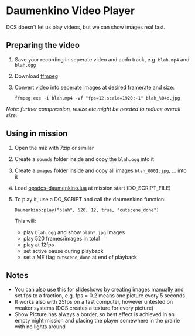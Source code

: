 # Daumenkino Video Player

DCS doesn't let us play videos, but we can show images real fast.

## Preparing the video

1. Save your recording in seperate video and audo track, e.g. `blah.mp4` and `blah.ogg`
2. Download [ffmpeg](https://www.ffmpeg.org/download.html)
3. Convert video into seperate images at desired framerate and size:
    
    `ffmpeg.exe -i blah.mp4 -vf "fps=12,scale=1920:-1" blah_%04d.jpg`

*Note: further compression, resize etc might be needed to reduce overall size.*

## Using in mission

1. Open the miz with 7zip or similar
2. Create a `sounds` folder inside and copy the `blah.ogg` into it
3. Create a `images` folder inside and copy all images `blah_0001.jpg`, ... into it
4. Load [opsdcs-daumenkino.lua](opsdcs-daumenkino.lua) at mission start (DO_SCRIPT_FILE)
5. To play it, use a DO_SCRIPT and call the daumenkino function:

    `Daumenkino:play("blah", 520, 12, true, "cutscene_done")`

    This will:
    - play `blah.ogg` and show `blah*.jpg` images
    - play 520 frames/images in total
    - play at 12fps
    - set active pause during playback
    - set a ME flag `cutscene_done` at end of playback

## Notes

- You can also use this for slideshows by creating images manually and set fps to a fraction, e.g. fps = 0.2 means one picture every 5 seconds
- It works also with 25fps on a fast computer, however untested on weaker systems (DCS creates a texture for every picture)
- Show Picture has always a border, so best effect is achieved in an empty night mission and placing the player somewhere in the prairie with no lights around
